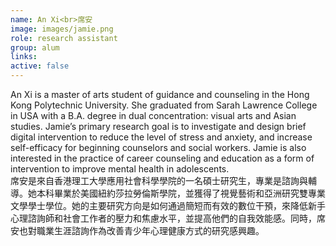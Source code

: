 ```yaml
---
name: An Xi<br>席安
image: images/jamie.png
role: research assistant
group: alum
links:
active: false  
---
```


An Xi is a master of arts student of guidance and counseling in the Hong Kong Polytechnic University. She graduated from Sarah Lawrence College in USA with a B.A. degree in dual concentration: visual arts and Asian studies. Jamie’s primary research goal is to investigate and design brief digital intervention to reduce the level of stress and anxiety, and increase self-efficacy for beginning counselors and social workers. Jamie is also interested in the practice of career counseling and education as a form of intervention to improve mental health in adolescents.<br/>
席安是來自香港理工大學應用社會科學學院的一名碩士研究生，專業是諮詢與輔導。她本科畢業於美國紐約莎拉勞倫斯學院，並獲得了視覺藝術和亞洲研究雙專業文學學士學位。她的主要研究方向是如何通過簡短而有效的數位干預，來降低新手心理諮詢師和社會工作者的壓力和焦慮水平，並提高他們的自我效能感。同時，席安也對職業生涯諮詢作為改善青少年心理健康方式的研究感興趣。

